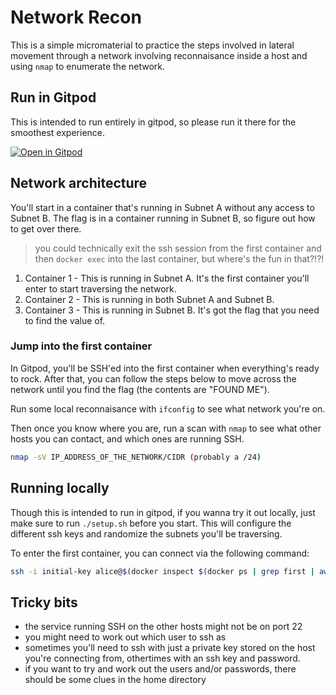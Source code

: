 # Network Recon

This is a simple micromaterial to practice the steps involved in lateral movement through a network involving reconnaisance inside a host and using `nmap` to enumerate the network.

## Run in Gitpod

This is intended to run entirely in gitpod, so please run it there for the smoothest experience.

[![Open in Gitpod](https://gitpod.io/button/open-in-gitpod.svg)](https://gitpod.io/#https://github.com/lpmi-13/network-recon)


## Network architecture

You'll start in a container that's running in Subnet A without any access to Subnet B. The flag is in a container running in Subnet B, so figure out how to get over there.

> you could technically exit the ssh session from the first container and then `docker exec` into the last container, but where's the fun in that?!?!

1. Container 1 - This is running in Subnet A. It's the first container you'll enter to start traversing the network.
2. Container 2 - This is running in both Subnet A and Subnet B.
3. Container 3 - This is running in Subnet B. It's got the flag that you need to find the value of.

### Jump into the first container

In Gitpod, you'll be SSH'ed into the first container when everything's ready to rock. After that, you can follow the steps below to move across the network until you find the flag (the contents are "FOUND ME").

Run some local reconnaisance with `ifconfig` to see what network you're on.

Then once you know where you are, run a scan with `nmap` to see what other hosts you can contact, and which ones are running SSH.

```sh
nmap -sV IP_ADDRESS_OF_THE_NETWORK/CIDR (probably a /24)
```

## Running locally

Though this is intended to run in gitpod, if you wanna try it out locally, just make sure to run `./setup.sh` before you start. This will configure the different ssh keys and randomize the subnets you'll be traversing.

To enter the first container, you can connect via the following command:

```sh
ssh -i initial-key alice@$(docker inspect $(docker ps | grep first | awk '{print $1}') | jq -r '.. | ."IPAddress"? | select(. != null and . != "")')
```


## Tricky bits

- the service running SSH on the other hosts might not be on port 22
- you might need to work out which user to ssh as
- sometimes you'll need to ssh with just a private key stored on the host you're connecting from, othertimes with an ssh key and password.
- if you want to try and work out the users and/or passwords, there should be some clues in the home directory

